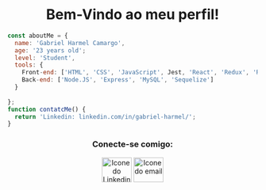 <h1 align="center">Bem-Vindo ao meu perfil!</h1>

```JavaScript
const aboutMe = {
  name: 'Gabriel Harmel Camargo',
  age: '23 years old';
  level: 'Student',
  tools: {
    Front-end: ['HTML', 'CSS', 'JavaScript', Jest, 'React', 'Redux', 'RTL'],
    Back-end: ['Node.JS', 'Express', 'MySQL', 'Sequelize']
  }
  
};
function contatcMe() {
  return 'Linkedin: linkedin.com/in/gabriel-harmel/';
}
```

<h3 align="center"> Conecte-se comigo:</h3>

<p align="center">
<a align="center" href="https://www.linkedin.com/in/gabriel-harmel/" target="_blank"><img align="center" src="https://user-images.githubusercontent.com/93008789/160024359-0edb6efe-71b3-47b9-b26a-ce21dd12bd1c.svg" alt="Icone do Linkedin" height="50" width="60" /></a> <a  align="center" href="mailto:gabriel.harmel@hotmail.com" target="_blank"><img align="center" src="https://user-images.githubusercontent.com/93008789/160025050-f5f2fe71-6bca-4bad-b194-5868fde5d5dd.svg" alt="Icone do email" height="50" width="60"></a>
</p>
